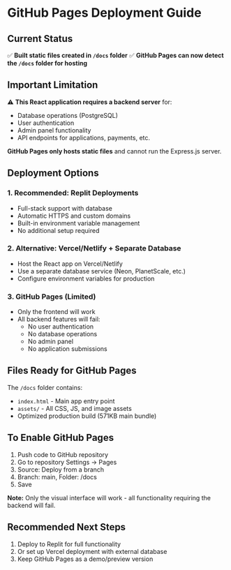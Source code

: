 # GitHub Pages Deployment Guide

## Current Status

✅ **Built static files created in `/docs` folder**
✅ **GitHub Pages can now detect the `/docs` folder for hosting**

## Important Limitation

⚠️ **This React application requires a backend server** for:
- Database operations (PostgreSQL)
- User authentication
- Admin panel functionality
- API endpoints for applications, payments, etc.

**GitHub Pages only hosts static files** and cannot run the Express.js server.

## Deployment Options

### 1. **Recommended: Replit Deployments**
- Full-stack support with database
- Automatic HTTPS and custom domains
- Built-in environment variable management
- No additional setup required

### 2. **Alternative: Vercel/Netlify + Separate Database**
- Host the React app on Vercel/Netlify
- Use a separate database service (Neon, PlanetScale, etc.)
- Configure environment variables for production

### 3. **GitHub Pages (Limited)**
- Only the frontend will work
- All backend features will fail:
  - No user authentication
  - No database operations
  - No admin panel
  - No application submissions

## Files Ready for GitHub Pages

The `/docs` folder contains:
- `index.html` - Main app entry point
- `assets/` - All CSS, JS, and image assets
- Optimized production build (571KB main bundle)

## To Enable GitHub Pages

1. Push code to GitHub repository
2. Go to repository Settings → Pages
3. Source: Deploy from a branch
4. Branch: main, Folder: /docs
5. Save

**Note:** Only the visual interface will work - all functionality requiring the backend will fail.

## Recommended Next Steps

1. Deploy to Replit for full functionality
2. Or set up Vercel deployment with external database
3. Keep GitHub Pages as a demo/preview version